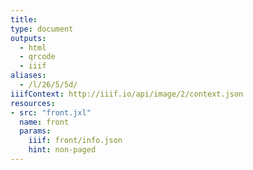 ```yaml
---
title:
type: document
outputs:
  - html
  - qrcode
  - iiif
aliases:
  - /l/26/5/5d/
iiifContext: http://iiif.io/api/image/2/context.json
resources:
- src: "front.jxl"
  name: front
  params:
    iiif: front/info.json
    hint: non-paged
---
```

